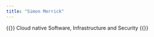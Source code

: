 ```yaml
---
title: "Simon Merrick"
---
```


{{<lead>}}
Cloud native Software, Infrastructure and Security
{{</lead>}}